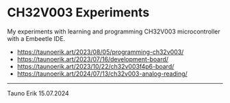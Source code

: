 # CH32V003 Experiments

My experiments with learning and programming CH32V003 microcontroller with a Embeetle IDE.

* https://taunoerik.art/2023/08/05/programming-ch32v003/
* https://taunoerik.art/2023/07/16/development-board/
* https://taunoerik.art/2023/10/22/ch32v003f4p6-board/
* https://taunoerik.art/2024/07/13/ch32v003-analog-reading/

______
Tauno Erik 15.07.2024
